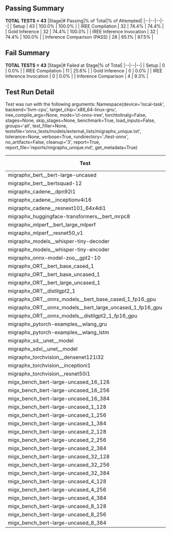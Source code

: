 ## Passing Summary

**TOTAL TESTS = 43**
|Stage|# Passing|% of Total|% of Attempted|
|--|--|--|--|
| Setup | 43 | 100.0% | 100.0% |
| IREE Compilation | 32 | 74.4% | 74.4% |
| Gold Inference | 32 | 74.4% | 100.0% |
| IREE Inference Invocation | 32 | 74.4% | 100.0% |
| Inference Comparison (PASS) | 28 | 65.1% | 87.5% |
## Fail Summary

**TOTAL TESTS = 43**
|Stage|# Failed at Stage|% of Total|
|--|--|--|
| Setup | 0 | 0.0% |
| IREE Compilation | 11 | 25.6% |
| Gold Inference | 0 | 0.0% |
| IREE Inference Invocation | 0 | 0.0% |
| Inference Comparison | 4 | 9.3% |
## Test Run Detail
Test was run with the following arguments:
Namespace(device='local-task', backend='llvm-cpu', target_chip='x86_64-linux-gnu', iree_compile_args=None, mode='cl-onnx-iree', torchtolinalg=False, stages=None, skip_stages=None, benchmark=True, load_inputs=False, groups='all', test_filter=None, testsfile='onnx_tests/models/external_lists/migraphx_unique.txt', tolerance=None, verbose=True, rundirectory='./test-onnx', no_artifacts=False, cleanup='3', report=True, report_file='reports/migraphx_unique.md', get_metadata=True)

| Test | Exit Status | Mean Benchmark Time (ms) | Notes |
|--|--|--|--|
| migraphx_bert__bert-large-uncased | PASS | 368.80982814667124 | |
| migraphx_bert__bertsquad-12 | compilation | None | |
| migraphx_cadene__dpn92i1 | PASS | 165.4351819694663 | |
| migraphx_cadene__inceptionv4i16 | PASS | 5441.817900010695 | |
| migraphx_cadene__resnext101_64x4di1 | PASS | 319.8563016485423 | |
| migraphx_huggingface-transformers__bert_mrpc8 | PASS | 407.7210083293418 | |
| migraphx_mlperf__bert_large_mlperf | Numerics | 424.4292474662264 | |
| migraphx_mlperf__resnet50_v1 | PASS | 87.69397175638005 | |
| migraphx_models__whisper-tiny-decoder | PASS | 58.16240072319352 | |
| migraphx_models__whisper-tiny-encoder | Numerics | 208.1808646519979 | |
| migraphx_onnx-model-zoo__gpt2-10 | compilation | None | |
| migraphx_ORT__bert_base_cased_1 | compilation | None | |
| migraphx_ORT__bert_base_uncased_1 | compilation | None | |
| migraphx_ORT__bert_large_uncased_1 | compilation | None | |
| migraphx_ORT__distilgpt2_1 | compilation | None | |
| migraphx_ORT__onnx_models__bert_base_cased_1_fp16_gpu | compilation | None | |
| migraphx_ORT__onnx_models__bert_large_uncased_1_fp16_gpu | compilation | None | |
| migraphx_ORT__onnx_models__distilgpt2_1_fp16_gpu | compilation | None | |
| migraphx_pytorch-examples__wlang_gru | PASS | 61.961103476480474 | |
| migraphx_pytorch-examples__wlang_lstm | PASS | 17.411195199626185 | |
| migraphx_sd__unet__model | import_model | None | |
| migraphx_sdxl__unet__model | import_model | None | |
| migraphx_torchvision__densenet121i32 | PASS | 1531.5741064647834 | |
| migraphx_torchvision__inceptioni1 | PASS | 206.35486960721514 | |
| migraphx_torchvision__resnet50i1 | PASS | 94.23645778692192 | |
| migx_bench_bert-large-uncased_16_128 | PASS | 1528.1123504973948 | |
| migx_bench_bert-large-uncased_16_256 | PASS | 5550.576757484426 | |
| migx_bench_bert-large-uncased_16_384 | Numerics | 9616.543451944986 | |
| migx_bench_bert-large-uncased_1_128 | PASS | 145.6971979700029 | |
| migx_bench_bert-large-uncased_1_256 | PASS | 265.14364649645154 | |
| migx_bench_bert-large-uncased_1_384 | PASS | 416.2654018340011 | |
| migx_bench_bert-large-uncased_2_128 | PASS | 248.87632138820155 | |
| migx_bench_bert-large-uncased_2_256 | PASS | 433.4455587280293 | |
| migx_bench_bert-large-uncased_2_384 | PASS | 657.9364648399253 | |
| migx_bench_bert-large-uncased_32_128 | PASS | 5202.0691315022605 | |
| migx_bench_bert-large-uncased_32_256 | PASS | 13648.415219814828 | |
| migx_bench_bert-large-uncased_32_384 | Numerics | 23946.203963210184 | |
| migx_bench_bert-large-uncased_4_128 | PASS | 429.2202678819497 | |
| migx_bench_bert-large-uncased_4_256 | PASS | 1039.099811731527 | |
| migx_bench_bert-large-uncased_4_384 | PASS | 1225.9667647692063 | |
| migx_bench_bert-large-uncased_8_128 | PASS | 1227.8512901005645 | |
| migx_bench_bert-large-uncased_8_256 | PASS | 1704.5229198411107 | |
| migx_bench_bert-large-uncased_8_384 | PASS | 3467.7494447678328 | |
